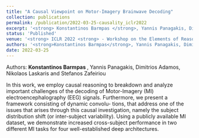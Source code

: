 ```yaml
---
title: "A Causal Viewpoint on Motor-Imagery Brainwave Decoding"
collection: publications
permalink: /publication/2022-03-25-causality_iclr2022
excerpt: '<strong> Konstantinos Barmpas </strong>, Yannis Panagakis, Dimitrios Adamos, Nikolaos Laskaris and Stefanos Zafeiriou - [Paper](https://openreview.net/forum?id=HRfDSrOLclq) [Repo](https://github.com/konstantinosbarmpas)'
status: 'Published'
venue: '<strong> ICLR 2022 <strong> - Workshop on the Elements of Reasoning: Objects, Structure, and Causality (OSC)' 
authors: '<strong>Konstantinos Barmpas</strong>, Yannis Panagakis, Dimitrios Adamos, Nikolaos Laskaris and Stefanos Zafeiriou'
date: 2022-03-25
---
```


Authors: <strong> Konstantinos Barmpas </strong>, Yannis Panagakis, Dimitrios Adamos, Nikolaos Laskaris and Stefanos Zafeiriou

In this work, we employ causal reasoning to breakdown and analyze important challenges of the decoding of Motor-Imagery (MI) electroencephalography (EEG) signals. Furthermore, we present a framework consisting of dynamic convolu- tions, that address one of the issues that arises through this causal investigation, namely the subject distribution shift (or inter-subject variability). Using a publicly available MI dataset, we demonstrate increased cross-subject performance in two different MI tasks for four well-established deep architectures.


